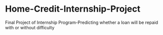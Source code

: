 # Home-Credit-Internship-Project
Final Project of Internship Program-Predicting whether a loan will be repaid with or without difficulty
